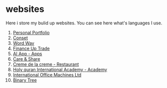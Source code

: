 # websites
Here i store my bulid up websites. You can see here what's languages I use. 

1. <a href="https://ashiqulshourav.github.io/portfolio-1/" target="_blank"> Personal Portfolio </a>
2. <a href="https://ashiqulshourav.github.io/BrilliantDotConset/" target="_blank"> Conset </a>
3. <a href="https://ashiqulshourav.github.io/Word-Wav/" target="_blank"> Word Wav </a>
4. <a href="https://ashiqulshourav.github.io/financeUpTrade/" target="_blank"> Finance Up Trade</a>
5. <a href="https://ashiqulshourav.github.io/AI-App/" target="_blank"> AI App - Apps</a>
6. <a href="https://ashiqulshourav.github.io/care-share/" target="_blank"> Care & Share</a>
7. <a href="https://ashiqulshourav.github.io/challenge2-creme-de-la-creme/" target="_blank"> Creme de la creme - Restaurant</a>
8. <a href="https://ashiqulshourav.github.io/HQUA/" target="_blank"> Holy quran International Academy - Academy</a>
9. <a href="https://ashiqulshourav.github.io/-weeklyChallenge-challenge1-IOM/" target="_blank"> International Office Machines Ltd </a>
10. <a href="https://ashiqulshourav.github.io/binary/" target="_blank"> Binary Tree </a>
